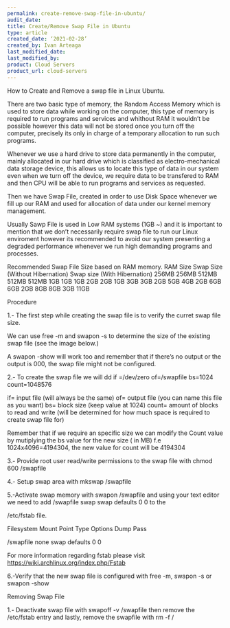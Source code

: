 ```yaml
---
permalink: create-remove-swap-file-in-ubuntu/
audit_date:
title: Create/Remove Swap File in Ubuntu
type: article
created_date: ‘2021-02-28’
created_by: Ivan Arteaga
last_modified_date:
last_modified_by:
product: Cloud Servers
product_url: cloud-servers
---
```



How to Create and Remove a swap file in Linux Ubuntu.

There are two basic type of memory, the Random Access Memory which is used to store data while working on the computer, this type of memory is required to run programs and services and whithout RAM it wouldn’t be possible however this data will not be stored once you turn off the computer, precisely its only in charge of a temporary allocation to run such programs.

Whenever we use a hard drive to store data permanently in the computer, mainly allocated in our hard drive which is classified as electro-mechanical data storage device, this allows us to locate this type of data in our system even when we turn off the device, we require data to be transfered to RAM and then CPU will be able to run programs and services as requested.

Then we have Swap File, created in order to use Disk Space whenever we fill up our RAM and used for allocation of data under our kernel memory management.

Usually Sawp File is used in Low RAM systems (1GB ~) and it is important to mention that we don’t necessarily require swap file to run our Linux enviroment however its recommended to avoid our system presenting a degraded performance whenever we run high demanding programs and processes.

Recommended Swap File Size based on RAM memory.
RAM Size	Swap Size (Without Hibernation)	Swap size (With Hibernation)
256MB	256MB	512MB
512MB	512MB	1GB
1GB	1GB	2GB
2GB	1GB	3GB
3GB	2GB	5GB
4GB	2GB	6GB
6GB	2GB	8GB
8GB	3GB	11GB

Procedure

1.- The first step while creating the swap file is to verify the curret swap file size.

We can use free -m and swapon -s to determine the size of the existing swap file (see the image below.)

A swapon -show will work too and remember that if there’s no output or the output is 000, the swap file might not be configured.

2.- To create the swap file we will dd if =/dev/zero of=/swapfile bs=1024 count=1048576

if= input file (will always be the same)
of= output file (you can name this file as you want)
bs= block size (keep value at 1024)
count= amount of blocks to read and write (will be determined for how much space is required to create swap file for)

Remember that if we require an specific size we can modify the Count value by mutiplying the bs value for the new size ( in MB) f.e 1024x4096=4194304, the new value for count will be 4194304

3.- Provide root user read/write permissions to the swap file with chmod 600 /swapfile

4.- Setup swap area with mkswap /swapfile

5.-Activate swap memory with swapon /swapfile and using your text editor we need to add /swapfile swap swap defaults 0 0 to the 

/etc/fstab file.

Filesystem	Mount Point	Type	Options	Dump	Pass

/swapfile	none	swap	defaults	0	0

For more information regarding fstab please visit https://wiki.archlinux.org/index.php/Fstab

6.-Verify that the new swap file is configured with free -m, swapon -s or swapon -show

Removing Swap File

1.- Deactivate swap file with swapoff -v /swapfile then remove the /etc/fstab entry and lastly, remove the swapfile with rm -f /
